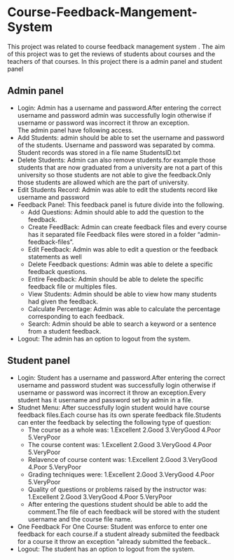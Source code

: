 # Course-Feedback-Mangement-System #
This project was related to course feedback management system . The aim of this project was to get the reviews of students about courses and the teachers of that courses.
In this project there is a admin panel and student panel 
## Admin panel ##
* Login: Admin has a username and password.After entering the correct username and password admin was successfully login otherwise if username or password was incorrect it throw an exception.  
The admin panel have following access.
* Add Students: admin should be able to set the username and password of the students. Username and password was separated by comma. Student records was stored in a file name StudentsID.txt
* Delete Students: Admin can also remove students.for example those students that are now graduated from a university are not a part of this university so those students are not able to give the feedback.Only those students are allowed which are the part of university.
* Edit Students Record: Admin was able to edit the students record like username and password
* Feedback Panel: This feedback panel is future divide into the following.                      
    * Add Questions: Admin should able to add the question to the feedback.
    * Create FeedBack: Admin can create feedback files and every course has it separated file  Feedback files were stored in a folder “admin-feedback-files”.
    * Edit Feedback: Admin was able to edit a question or the feedback statements as well
    * Delete Feedback questions: Admin was able to delete  a specific feedback questions. 
    * Entire Feedback: Admin should be able to delete the specific feedback file or multiples files. 
    * View Students: Admin should be able to view how many students had given the feedback.
    * Calculate Percentage: Admin was able to calculate the percentage corresponding to each feedback.
    * Search: Admin should be able to search a keyword or a sentence from a student feedback.
* Logout: The admin has an option to logout from the system.
## Student panel ##
* Login: Student has a username and password.After entering the correct username and password student was successfully login otherwise if username or password was incorrect it throw an exception.Every student has it username and password set by admin in a file.
* Studnet Menu: After successfully login student would have course feedback files.Each course has its own sperate feedback file.Students can enter the feedback by selecting the following type of question:
    * The course as a whole was: 1.Excellent 2.Good 3.VeryGood 4.Poor 5.VeryPoor
    * The course content was: 1.Excellent 2.Good 3.VeryGood 4.Poor 5.VeryPoor
    * Relavence of course content was: 1.Excellent 2.Good 3.VeryGood 4.Poor 5.VeryPoor
    * Grading techniques were: 1.Excellent 2.Good 3.VeryGood 4.Poor 5.VeryPoor
    * Quality of questions or problems raised by the instructor was: 1.Excellent 2.Good 3.VeryGood                                                                  4.Poor 5.VeryPoor
    * After entering the questions student should be able to add the comment.The file of each feedback will be stored with the student username and the course file name.
* One Feedback For One Course: Student was enforce to enter one feedback for each course.if a student already submiited the feedback for a course it throw an exception "already submitted the feeback..
* Logout: The student has an option to logout from the system.
